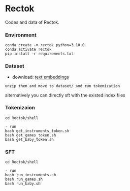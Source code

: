 # Rectok
Codes and data of Rectok.
### Environment
```
conda create -n rectok python=3.10.0
conda activate rectok
pip install -r requirements.txt
```

### Dataset
- download: [text embeddings](https://huggingface.co/datasets/hizkai/text_embeddings)
```
unzip them and move to dataset/ and run tokenization 
```
alternatively you can directly sft with the existed index files 

### Tokenizaion
```
cd Rectok/shell 

- run 
bash get_instruments_token.sh
bash get_games_token.sh 
bash get_baby_token.sh 
``` 
### SFT
``` 
cd Rectok/shell 

- run 
bash run_instruments.sh
bash run_games.sh 
bash run_baby.sh
``` 

